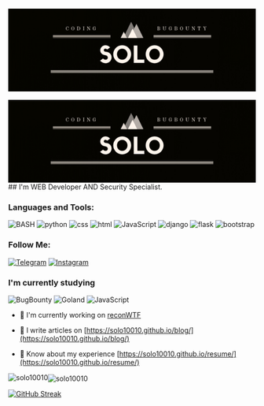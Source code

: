 [![Header](https://github.com/solo10010/solo10010/blob/main/assets/solo.png)](https://github.com/solo10010/)
<p> <img align = "left" src="https://github.com/solo10010/solo10010/blob/main/assets/solo.png" alt = "solo10010" /> </p>
## I'm WEB Developer AND Security Specialist.


### Languages and Tools:
![BASH](https://img.shields.io/badge/-shell-090909?style=for-the-badge&logo=shell&logoColor=47C5FB)
![python](https://img.shields.io/badge/-python-090909?style=for-the-badge&logo=python&logoColor=097CDB)
![css](https://img.shields.io/badge/-css-090909?style=for-the-badge&logo=css&logoColor=F8C52C)
![html](https://img.shields.io/badge/-html-090909?style=for-the-badge&logo=html&logoColor=F88C00)
![JavaScript](https://img.shields.io/badge/-JavaScript-090909?style=for-the-badge&logo=JavaScript&logoColor=E9D54D)
![django](https://img.shields.io/badge/-django-090909?style=for-the-badge&logo=django&logoColor=E5D3FF)
![flask](https://img.shields.io/badge/-flask-090909?style=for-the-badge&logo=flask&logoColor=6296CC)
![bootstrap](https://img.shields.io/badge/-bootstrap-090909?style=for-the-badge&logo=bootstrap&logoColor=6296CC)

### Follow Me:
[![Telegram](https://img.shields.io/badge/-Telegram-090909?style=for-the-badge&logo=telegram&logoColor=27A0D9)](https://t.me/the_cybermania)
[![Instagram](https://img.shields.io/badge/-Instagram-090909?style=for-the-badge&logo=instagram&logoColor=B4068E)](https://www.instagram.com/alexeyshpavda)

### I'm currently studying
![BugBounty](https://img.shields.io/badge/-bugbounty-090909?style=for-the-badge&logo=bugbounty&logoColor=6296CC)
![Goland](https://img.shields.io/badge/-goland-090909?style=for-the-badge&logo=goland&logoColor=6296CC)
![JavaScript](https://img.shields.io/badge/-javascript-090909?style=for-the-badge&logo=javascript&logoColor=6296CC)



- 🔭 I'm currently working on [reconWTF](https://github.com/solo10010/reconWTF)

- 📝 I write articles on [https://solo10010.github.io/blog/](https://solo10010.github.io/blog/)

- 📄 Know about my experience [https://solo10010.github.io/resume/](https://solo10010.github.io/resume/)



<p> <img align = "left" src = "https://github-readme-stats.vercel.app/api/top-langs?username=solo10010&show_icons=true&locale=en&layout=compact" alt = "solo10010" /> </p>

<p><img align = "center" src = "https://github-readme-stats.vercel.app/api?username=solo10010&show_icons=true&locale=en" alt = "solo10010" /> </p>

[![GitHub Streak](https://github-readme-streak-stats.herokuapp.com?user=solo10010&theme=highcontrast&hide_border=true&date_format=M%20j%5B%2C%20Y%5D)](https://git.io/streak-stats)
